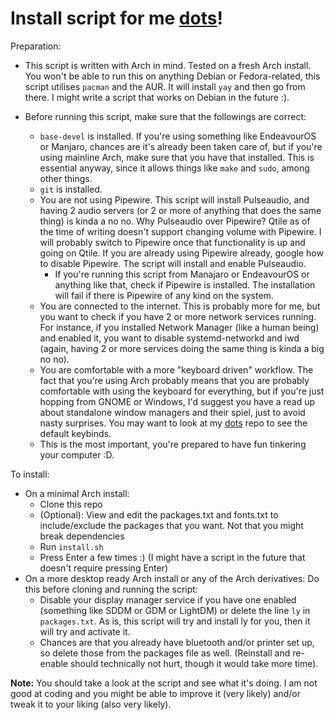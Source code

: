 # Install script for me [dots](https://github.com/DNM1008/Dots)!

Preparation:

* This script is written with Arch in mind. Tested on a fresh Arch install. You
won't be able to run this on anything Debian or Fedora-related, this script
utilises `pacman` and the AUR. It will install `yay` and then go from there. I
might write a script that works on Debian in the future :).

* Before running this script, make sure that the followings are correct:
    * `base-devel` is installed. If you're using something like EndeavourOS or
    Manjaro, chances are it's already been taken care of, but if you're using
    mainline Arch, make sure that you have that installed. This is essential
    anyway, since it allows things like `make` and `sudo`, among other things.
    * `git` is installed.
    * You are not using Pipewire. This script will install Pulseaudio, and
    having 2 audio servers (or 2 or more of anything that does the same thing)
    is kinda a no no. Why Pulseaudio over Pipewire? Qtile as of the time of
    writing doesn't support changing volume with Pipewire. I will probably
    switch to Pipewire once that functionality is up and going on Qtile. If you
    are already using Pipewire already, google how to disable Pipewire. The
    script will install and enable Pulseaudio.
        * If you're running this script from Manajaro or EndeavourOS or
        anything like that, check if Pipewire is installed. The installation
        will fail if there is Pipewire of any kind on the system.
    * You are connected to the internet. This is probably more for me, but you
    want to check if you have 2 or more network services running. For instance,
    if you installed Network Manager (like a human being) and enabled it, you
    want to disable systemd-networkd and iwd (again, having 2 or more services
    doing the same thing is kinda a big no no).
    * You are comfortable with a more "keyboard driven" workflow. The fact that
    you're using Arch probably means that you are probably comfortable with
    using the keyboard for everything, but if you're just hopping from GNOME or
    Windows, I'd suggest you have a read up about standalone window managers
    and their spiel, just to avoid nasty surprises. You may want to look at my
    [dots](https://github.com/DNM1008/Dots) repo to see the default keybinds.
    * This is the most important, you're prepared to have fun tinkering your
    computer :D.


To install:
* On a minimal Arch install:
    * Clone this repo
    * (Optional): View and edit the packages.txt and fonts.txt to
    include/exclude the packages that you want. Not that you might break
    dependencies
    * Run `install.sh`
    * Press Enter a few times :) (I might have a script in the future that
    doesn't require pressing Enter)
* On a more desktop ready Arch install or any of the Arch derivatives: Do this
before cloning and running the script:
    * Disable your display manager service if you have one enabled (something
    like SDDM or GDM or LightDM) or delete the line `ly` in `packages.txt`. As
    is, this script will try and install ly for you, then it will try and
    activate it.
    * Chances are that you already have bluetooth and/or printer set up, so
    delete those from the packages file as well. (Reinstall and re-enable
    should technically not hurt, though it would take more time).


**Note:** You should take a look at the script and see what it's doing. I am
not good at coding and you might be able to improve it (very likely) and/or
tweak it to your liking (also very likely).
